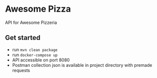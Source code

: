 # Awesome Pizza

API for Awesome Pizzeria

## Get started

* run `mvn clean package`
* run `docker-compose up`
* API accessible on port 8080
* Postman collection json is available in project directory with premade requests



